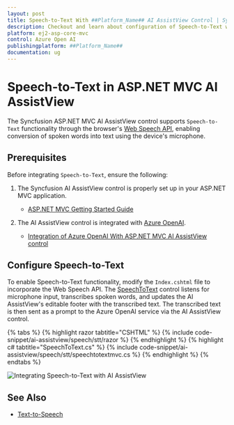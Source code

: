 ```yaml
---
layout: post
title: Speech-to-Text With ##Platform_Name## AI AssistView Control | Syncfusion
description: Checkout and learn about configuration of Speech-to-Text with Azure OpenAI in ##Platform_Name## AI AssistView control of Syncfusion Essential JS 2 and more.
platform: ej2-asp-core-mvc
control: Azure Open AI
publishingplatform: ##Platform_Name##
documentation: ug
---
```

 
# Speech-to-Text in ASP.NET MVC AI AssistView

The Syncfusion ASP.NET MVC AI AssistView control supports `Speech-to-Text` functionality through the browser's [Web Speech API](https://developer.mozilla.org/en-US/docs/Web/API/Web_Speech_API), enabling conversion of spoken words into text using the device's microphone.

## Prerequisites

Before integrating `Speech-to-Text`, ensure the following:

1. The Syncfusion AI AssistView control is properly set up in your ASP.NET MVC application.
    - [ASP.NET MVC Getting Started Guide](../getting-started)

2. The AI AssistView control is integrated with [Azure OpenAI](https://microsoft.github.io/PartnerResources/skilling/ai-ml-academy/resources/openai).
    - [Integration of Azure OpenAI With ASP.NET MVC AI AssistView control](../ai-integrations/openai-integration)

## Configure Speech-to-Text

To enable Speech-to-Text functionality, modify the `Index.cshtml` file to incorporate the Web Speech API. The [SpeechToText](https://ej2.syncfusion.com/aspnetmvc/documentation/speech-to-text/getting-started) control listens for microphone input, transcribes spoken words, and updates the AI AssistView's editable footer with the transcribed text. The transcribed text is then sent as a prompt to the Azure OpenAI service via the AI AssistView control.
 
{% tabs %}
{% highlight razor tabtitle="CSHTML" %}
{% include code-snippet/ai-assistview/speech/stt/razor %}
{% endhighlight %}
{% highlight c# tabtitle="SpeechToText.cs" %}
{% include code-snippet/ai-assistview/speech/stt/speechtotextmvc.cs %}
{% endhighlight %}
{% endtabs %}

![Integrating Speech-to-Text with AI AssistView](../images/assist-stt.png)

## See Also

* [Text-to-Speech](./text-to-speech)
